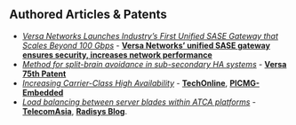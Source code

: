 
Authored Articles & Patents
---------------------------

- *[Versa Networks Launches Industry’s First Unified SASE Gateway that Scales Beyond 100 Gbps](https://www.businesswire.com/news/home/20240124645142/en/Versa-Networks-Launches-Industry%E2%80%99s-First-Unified-SASE-Gateway-that-Scales-Beyond-100-Gbps)* - **[Versa Networks’ unified SASE gateway ensures security, increases network performance](https://www.sdxcentral.com/articles/news/versa-networks-unified-sase-gateway-ensures-security-increases-network-performance/2024/01/)**
- *[Method for split-brain avoidance in sub-secondary HA systems](https://patents.justia.com/patent/10972337)* - **[Versa 75th Patent](https://versa-networks.com/news/2021/versa-granted-15th-patent-extending-sase-leadership.php)**
- *[Increasing Carrier-Class High Availability](http://www.radisys.com/2010/allot-communications-selects-continuous-computing-to-deliver-better-traffic-management-for-network-operators/)* - **[TechOnline](http://www.techonline.com/electrical-engineers/education-training/tech-papers/4137371/Increasing-Carrier-Class-Network-High-Availability)**, **[PICMG-Embedded](http://picmg.mil-embedded.com/white-papers/white-carrier-class-high-availability/)**
- *[Load balancing between server blades within ATCA platforms](http://picmg.opensystemsmedia.com/articles/atca-load-balancing-40-gbps/)* - **[TelecomAsia](https://www.telecomasia.net/content/load-balancing-between-server-blades-within-atca-platforms)**, **[Radisys Blog](http://www.radisys.com/2012/load-balancing-in-atca-platforms/)**.


